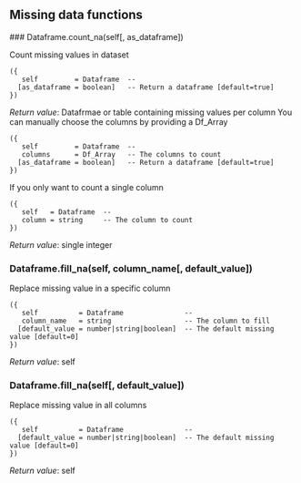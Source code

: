 
## Missing data functions

<a name="Dataframe.count_na">
### Dataframe.count_na(self[, as_dataframe])

Count missing values in dataset

```
({
   self         = Dataframe  -- 
  [as_dataframe = boolean]   -- Return a dataframe [default=true]
})
```

_Return value_: Datafrmae or table containing missing values per column
You can manually choose the columns by providing a Df_Array

```
({
   self         = Dataframe  -- 
   columns      = Df_Array   -- The columns to count
  [as_dataframe = boolean]   -- Return a dataframe [default=true]
})
```

If you only want to count a single column

```
({
   self   = Dataframe  -- 
   column = string     -- The column to count
})
```

_Return value_: single integer
	<a name="Dataframe.fill_na">
### Dataframe.fill_na(self, column_name[, default_value])

Replace missing value in a specific column

```
({
   self          = Dataframe               -- 
   column_name   = string                  -- The column to fill
  [default_value = number|string|boolean]  -- The default missing value [default=0]
})
```

_Return value_: self
<a name="Dataframe.fill_na">
### Dataframe.fill_na(self[, default_value])

Replace missing value in all columns

```
({
   self          = Dataframe               -- 
  [default_value = number|string|boolean]  -- The default missing value [default=0]
})
```

_Return value_: self
